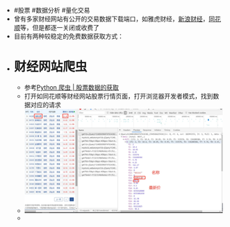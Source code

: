 - #股票 #数据分析 #量化交易
- 曾有多家财经网站有公开的交易数据下载端口，如雅虎财经，[新浪财经](https://vip.stock.finance.sina.com.cn/mkt/)，[同花顺](https://data.eastmoney.com/zjlx/detail.html)等，但是都逐一关闭或收费了
- 目前有两种较稳定的免费数据获取方式：
- # 财经网站爬虫
	- 参考[Python 爬虫 | 股票数据的获取](https://zhuanlan.zhihu.com/p/159200115)
	- 打开如同花顺等财经网站股票行情页面，打开浏览器开发者模式，找到数据对应的请求
	- ![image.png](../assets/image_1680253310205_0.png)
	-